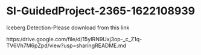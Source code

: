 # SI-GuidedProject-2365-1622108939
Iceberg Detection-Please download from this link

https:/drive.google.com/file/d/15yIRN9Uxj3op-_c_Z1q-TV6Vh7M6pZpd/view?usp=sharingREADME.md
